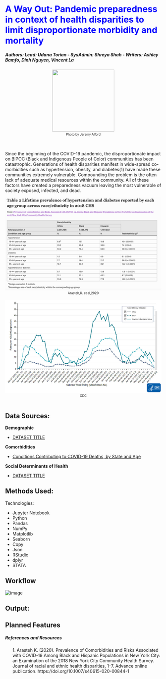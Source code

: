 <h1 style="color:blue;"> <b>A Way Out</b>: Pandemic preparedness in context of health disparities to limit disproportionate morbidity and mortality</h1>

##### Authors: Lead: Udana Torian - SysAdmin: Shreya Shah - Writers: Ashley Bamfo, Dinh Nguyen, Vincent La

<center><img src = Images/photographer-Jeremy_Alford.jpeg style="width:200px;height:200px;">
<figcaption style="font-size:10px">Photo by Jeremy Alford</figcaption></center>
<br>
<br>
<p>Since the beginning of the COVID-19 pandemic, the disproportionate impact on BIPOC (Black and Indigenous People of Color) communities has been catastrophic. Generations of health disparities manifest in wide-spread co-morbidities such as hypertension, obesity, and diabetes(1) have made these communities extremely vulnerable. Compounding the problem is the often lack of adequate medical resources within the community. All of these factors have created a preparedness vacuum leaving the most vulnerable of society exposed, infected, and dead.  </p>
<center><img src = Images/Table2_ref1_co-morbidities_CHS(NY).png style="width:600px;height:300px;">
<figcaption style="font-size:10px">Arasteh,K. et al,2020</figcaption></center>
<br>
<center><img src = Images/covid-19-net-06112021.jpeg style="width:600px;height:300px;">
<figcaption style="font-size:10px">CDC</figcaption></center>
<br>

## Data Sources:
**Demographic**
+ <a href="">DATASET TITLE</a>

**Comorbidities**
+ <a href="https://data.cdc.gov/NCHS/Conditions-Contributing-to-COVID-19-Deaths-by-Stat/hk9y-quqm/data">Conditions Contributing to COVID-19 Deaths, by State and Age</a>

**Social Determinants of Health**
+ <a href="">DATASET TITLE</a>

## Methods Used:

Technologies:
<br>
+ Jupyter Notebook
+ Python
+ Pandas
+ NumPy
+ Matplotlib
+ Seaborn 
+ Copy
+ Json
+ RStudio
+ dplyr
+ STATA

## Workflow
![image](https://user-images.githubusercontent.com/40073377/123126309-21f83280-d3fe-11eb-8b4a-626456702130.png)

## Output:


## Planned Features

<h5><b>References and Resources </b></h5>
<ol>1.  Arasteh K. (2020). Prevalence of Comorbidities and Risks Associated with COVID-19 Among Black and Hispanic Populations in New York City: an Examination of the 2018 New York City Community Health Survey. Journal of racial and ethnic health disparities, 1–7. Advance online publication. https://doi.org/10.1007/s40615-020-00844-1</ol>
